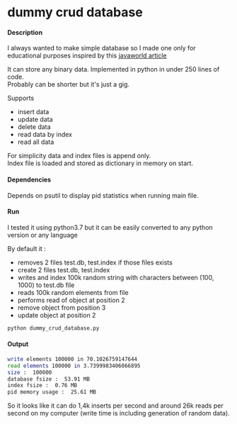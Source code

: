 dummy crud database
===


#### Description
I always wanted to make simple database so I made one only for educational purposes inspired by this [javaworld article](http://javaworld.com/article/2076333/java-web-development/use-a-randomaccessfile-to-build-a-low-level-database.html)  

It can store any binary data. 
Implemented in python in under 250 lines of code.  
Probably can be shorter but it's just a gig.

Supports
- insert data  
- update data  
- delete data
- read data by index
- read all data

For simplicity data and index files is append only.  
Index file is loaded and stored as dictionary in memory on start.

#### Dependencies
Depends on psutil to display pid statistics when running main file.

#### Run

I tested it using python3.7 but it can be easily converted to any python version or any language  

By default it :
- removes 2 files test.db, test.index if those files exists
- create 2 files test.db, test.index  
- writes and index 100k random string with characters between (100, 1000) to test.db file
- reads 100k random elements from file
- performs read of object at position 2
- remove object from position 3
- update object at position 2

```python
python dummy_crud_database.py 
```

#### Output
```bash
write elements 100000 in 70.1026759147644
read elements 100000 in 3.7399983406066895
size :  100000
database fsize :  53.91 MB
index fsize :  0.76 MB
pid memory usage :  25.61 MB
```

So it looks like it can do 1,4k inserts per second and around 26k reads per second on my computer (write time is including generation of random data).
